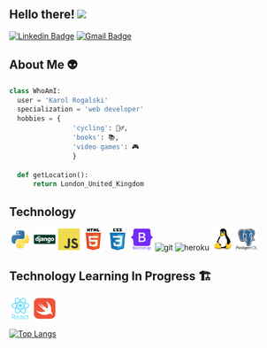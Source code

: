 ## Hello there! <img src="https://media.giphy.com/media/hvRJCLFzcasrR4ia7z/giphy.gif" width="25px">
  [![Linkedin Badge](https://img.shields.io/badge/-Karol_Rogalski-blue?style=flat-square&logo=Linkedin&logoColor=white&link=https://www.linkedin.com/in/karol-rogalski)](https://www.linkedin.com/in/karol-rogalski)
  [![Gmail Badge](https://img.shields.io/badge/-krogalski204@gmail.com-c14438?style=flat-square&logo=Gmail&logoColor=white&link=mailto:krogalski204@gmail.com)](mailto:krogalski204@gmail.com)


## About Me  👽

```python
class WhoAmI:
  user = 'Karol Rogalski'
  specialization = 'web developer'
  hobbies = {
                'cycling': 🚴‍♂️,
                'books': 📚,
                'video games': 🎮
                }
  
  def getLocation():
      return London_United_Kingdom
```


## Technology 
  <p align="left">
  <img src="https://raw.githubusercontent.com/devicons/devicon/master/icons/python/python-original.svg" alt="python" width="40" height="40"/>
  <img src="https://raw.githubusercontent.com/devicons/devicon/master/icons/django/django-original.svg" alt="django" width="40" height="40"/>
  <img src="https://raw.githubusercontent.com/devicons/devicon/master/icons/javascript/javascript-original.svg" alt="javascript" width="40" height="40"/>
  <img src="https://raw.githubusercontent.com/devicons/devicon/master/icons/html5/html5-original-wordmark.svg" alt="html5" width="40" height="40"/>
  <img src="https://raw.githubusercontent.com/devicons/devicon/master/icons/css3/css3-original-wordmark.svg" alt="css3" width="40" height="40"/>
  <img src="https://raw.githubusercontent.com/devicons/devicon/master/icons/bootstrap/bootstrap-plain-wordmark.svg" alt="bootstrap" width="40" height="40"/>  
  <img src="https://www.vectorlogo.zone/logos/git-scm/git-scm-icon.svg" alt="git" width="40" height="40"/> 
  <img src="https://www.vectorlogo.zone/logos/heroku/heroku-icon.svg" alt="heroku" width="40" height="40"/>  
  <img src="https://raw.githubusercontent.com/devicons/devicon/master/icons/linux/linux-original.svg" alt="linux" width="40" height="40"/> 
  <img src="https://raw.githubusercontent.com/devicons/devicon/master/icons/postgresql/postgresql-original-wordmark.svg" alt="postgresql" width="40" height="40"/>  
  </p>
  
  
## Technology Learning In Progress 🏗️
<p align="left">
  <img src="https://raw.githubusercontent.com/devicons/devicon/master/icons/react/react-original-wordmark.svg" alt="react" width="40" height="40"/>
  <img src="https://raw.githubusercontent.com/devicons/devicon/master/icons/swift/swift-original.svg" alt="swift" width="40" height="40"/>
</p>

[![Top Langs](https://github-readme-stats.vercel.app/api/top-langs/?username=karol204&hide=CSS&layout=compact)](https://github.com/karol204/github-readme-stats)
    
  
    
    
